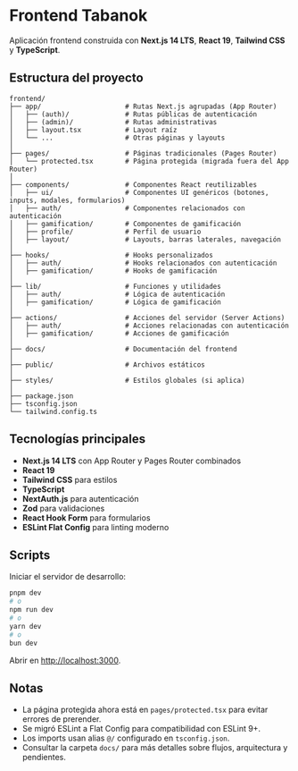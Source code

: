 # Frontend Tabanok

Aplicación frontend construida con **Next.js 14 LTS**, **React 19**, **Tailwind CSS** y **TypeScript**.

## Estructura del proyecto

```
frontend/
├── app/                     # Rutas Next.js agrupadas (App Router)
│   ├── (auth)/              # Rutas públicas de autenticación
│   ├── (admin)/             # Rutas administrativas
│   ├── layout.tsx           # Layout raíz
│   └── ...                  # Otras páginas y layouts
│
├── pages/                   # Páginas tradicionales (Pages Router)
│   └── protected.tsx        # Página protegida (migrada fuera del App Router)
│
├── components/              # Componentes React reutilizables
│   ├── ui/                  # Componentes UI genéricos (botones, inputs, modales, formularios)
│   ├── auth/                # Componentes relacionados con autenticación
│   ├── gamification/        # Componentes de gamificación
│   ├── profile/             # Perfil de usuario
│   ├── layout/              # Layouts, barras laterales, navegación
│
├── hooks/                   # Hooks personalizados
│   ├── auth/                # Hooks relacionados con autenticación
│   ├── gamification/        # Hooks de gamificación
│
├── lib/                     # Funciones y utilidades
│   ├── auth/                # Lógica de autenticación
│   ├── gamification/        # Lógica de gamificación
│
├── actions/                 # Acciones del servidor (Server Actions)
│   ├── auth/                # Acciones relacionadas con autenticación
│   ├── gamification/        # Acciones de gamificación
│
├── docs/                    # Documentación del frontend
│
├── public/                  # Archivos estáticos
│
├── styles/                  # Estilos globales (si aplica)
│
├── package.json
├── tsconfig.json
└── tailwind.config.ts
```

## Tecnologías principales

- **Next.js 14 LTS** con App Router y Pages Router combinados
- **React 19**
- **Tailwind CSS** para estilos
- **TypeScript**
- **NextAuth.js** para autenticación
- **Zod** para validaciones
- **React Hook Form** para formularios
- **ESLint Flat Config** para linting moderno

## Scripts

Iniciar el servidor de desarrollo:

```bash
pnpm dev
# o
npm run dev
# o
yarn dev
# o
bun dev
```

Abrir en [http://localhost:3000](http://localhost:3000).

## Notas

- La página protegida ahora está en `pages/protected.tsx` para evitar errores de prerender.
- Se migró ESLint a Flat Config para compatibilidad con ESLint 9+.
- Los imports usan alias `@/` configurado en `tsconfig.json`.
- Consultar la carpeta `docs/` para más detalles sobre flujos, arquitectura y pendientes.
